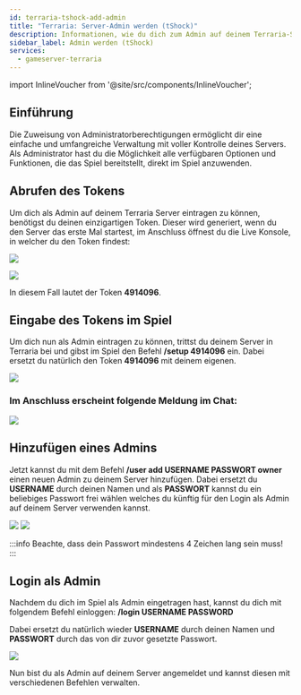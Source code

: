 ```yaml
---
id: terraria-tshock-add-admin
title: "Terraria: Server-Admin werden (tShock)"
description: Informationen, wie du dich zum Admin auf deinem Terraria-Server mit tShock von ZAP-Hosting machen kannst - ZAP-Hosting.com Dokumentation
sidebar_label: Admin werden (tShock)
services:
  - gameserver-terraria
---
```


import InlineVoucher from '@site/src/components/InlineVoucher';

## Einführung
Die Zuweisung von Administratorberechtigungen ermöglicht dir eine einfache und umfangreiche Verwaltung mit voller Kontrolle deines Servers. Als Administrator hast du die Möglichkeit alle verfügbaren Optionen und Funktionen, die das Spiel bereitstellt, direkt im Spiel anzuwenden. 
<InlineVoucher />

## Abrufen des Tokens

Um dich als Admin auf deinem Terraria Server eintragen zu können, benötigst du deinen einzigartigen Token.
Dieser wird generiert, wenn du den Server das erste Mal startest, im Anschluss öffnest du die Live Konsole, in welcher du den Token findest:

![](https://screensaver01.zap-hosting.com/index.php/s/Kp9ffgYrCBjSWok/preview)

![](https://screensaver01.zap-hosting.com/index.php/s/CRnkSk5oAboXK6D/preview)

In diesem Fall lautet der Token **4914096**.

## Eingabe des Tokens im Spiel

Um dich nun als Admin eintragen zu können, trittst du deinem Server in Terraria bei und gibst im Spiel den Befehl **/setup 4914096** ein.
Dabei ersetzt du natürlich den Token **4914096** mit deinem eigenen.

![](https://screensaver01.zap-hosting.com/index.php/s/qckj4cGApTRBBL6/preview)

### Im Anschluss erscheint folgende Meldung im Chat:

![](https://screensaver01.zap-hosting.com/index.php/s/9wB3rzNwMAJLnKg/preview)


## Hinzufügen eines Admins

Jetzt kannst du mit dem Befehl **/user add USERNAME PASSWORT owner** einen neuen Admin zu deinem Server hinzufügen. 
Dabei ersetzt du **USERNAME** durch deinen Namen und als **PASSWORT** kannst du ein beliebiges Passwort frei wählen
welches du künftig für den Login als Admin auf deinem Server verwenden kannst. 

![](https://screensaver01.zap-hosting.com/index.php/s/KryfWQi4Xebcfa5/preview)
![](https://screensaver01.zap-hosting.com/index.php/s/zWzWKeEApcbZSCd/preview)

:::info
Beachte, dass dein Passwort mindestens 4 Zeichen lang sein muss!
:::

## Login als Admin

Nachdem du dich im Spiel als Admin eingetragen hast, kannst du dich mit folgendem Befehl einloggen:
**/login USERNAME PASSWORD**

Dabei ersetzt du natürlich wieder **USERNAME** durch deinen Namen und **PASSWORT** durch das von dir zuvor gesetzte Passwort.

![](https://screensaver01.zap-hosting.com/index.php/s/b5EbWNzcaA5PkAL/preview)

Nun bist du als Admin auf deinem Server angemeldet und kannst diesen mit verschiedenen Befehlen verwalten.
